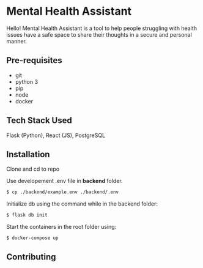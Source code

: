 # Mental Health Assistant

Hello! Mental Health Assistant is a tool to help people struggling with health issues have a safe space to share their thoughts in a secure and personal manner.

## Pre-requisites

- git
- python 3
- pip
- node
- docker

## Tech Stack Used

Flask (Python), React (JS), PostgreSQL

## Installation

Clone and cd to repo

Use developement .env file in **backend** folder.

```bash
$ cp ./backend/example.env ./backend/.env
```

Initialize db using the command while in the backend folder:

```bash
$ flask db init
```

Start the containers in the root folder using:

```bash
$ docker-compose up
```

## Contributing
